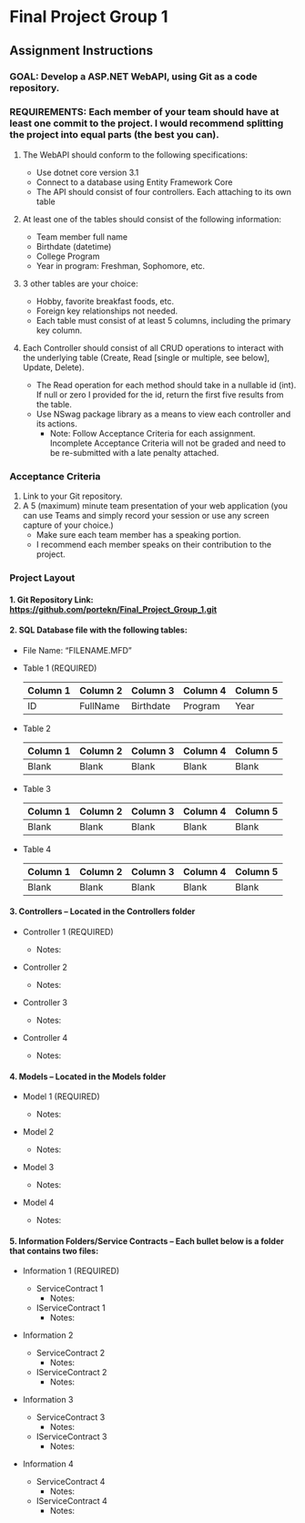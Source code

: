 # Final Project Group 1

## Assignment Instructions 

### GOAL: Develop a ASP.NET WebAPI, using Git as a code repository. 
### REQUIREMENTS: Each member of your team should have at least one commit to the project. I would recommend splitting the project into equal parts (the best you can).

1. The WebAPI should conform to the following specifications:
   - Use dotnet core version 3.1 
   - Connect to a database using Entity Framework Core 
   - The API should consist of four controllers. Each attaching to its own table 
    
2. At least one of the tables should consist of the following information:
   - Team member full name 
   - Birthdate (datetime) 
   - College Program 
   - Year in program: Freshman, Sophomore, etc.

3. 3 other tables are your choice:
   - Hobby, favorite breakfast foods, etc. 
   - Foreign key relationships not needed. 
   - Each table must consist of at least 5 columns, including the primary key column.

4. Each Controller should consist of all CRUD operations to interact with the underlying table (Create, Read [single or multiple, see below], Update, Delete).
   - The Read operation for each method should take in a nullable id (int). If null or zero I provided for the id, return the first five results from the table.
   - Use NSwag package library as a means to view each controller and its actions.
     - Note: Follow Acceptance Criteria for each assignment. Incomplete Acceptance Criteria will not be graded and need to be re-submitted with a late penalty attached. 

### Acceptance Criteria 
1. Link to your Git repository. 
2. A 5 (maximum) minute team presentation of your web application (you can use Teams and simply record your session or use any screen capture of your choice.) 
   - Make sure each team member has a speaking portion. 
   - I recommend each member speaks on their contribution to the project.

### Project Layout
#### 1. Git Repository Link: https://github.com/portekn/Final_Project_Group_1.git 
#### 2. SQL Database file with the following tables:
   - File Name: “FILENAME.MFD”
   - Table 1 (REQUIRED)
      
      |  Column 1  |  Column 2  |  Column 3  |  Column 4  |  Column 5  |
      | ---------- | ---------- | ---------- | ---------- | ---------- |
      |  ID	   |  FullName  |  Birthdate |  Program   |  Year      |
   - Table 2

      |  Column 1  |  Column 2  |  Column 3  |  Column 4  |  Column 5  |
      | ---------- | ---------- | ---------- | ---------- | ---------- |
      |  Blank     |  Blank     |  Blank     |  Blank     |  Blank     |
   - Table 3

      |  Column 1  |  Column 2  |  Column 3  |  Column 4  |  Column 5  |
      | ---------- | ---------- | ---------- | ---------- | ---------- |
      |  Blank     |  Blank     |  Blank     |  Blank     |  Blank     |
   - Table 4

      |  Column 1  |  Column 2  |  Column 3  |  Column 4  |  Column 5  |
      | ---------- | ---------- | ---------- | ---------- | ---------- |
      |  Blank     |  Blank     |  Blank     |  Blank     |  Blank     |

#### 3. Controllers – Located in the Controllers folder
   - Controller 1 (REQUIRED)
     - Notes:

   - Controller 2
     - Notes:

   - Controller 3
     - Notes:

   - Controller 4
     - Notes:

#### 4.	Models – Located in the Models folder
   - Model 1 (REQUIRED)
     - Notes:

   - Model 2
     - Notes:
     
   - Model 3
     - Notes:
     
   - Model 4
     - Notes:

#### 5.	Information Folders/Service Contracts – Each bullet below is a folder that contains two files:
   - Information 1 (REQUIRED)
     - ServiceContract 1
       - Notes:
     - IServiceContract 1
       - Notes:

   - Information 2
     - ServiceContract 2
       - Notes:
     - IServiceContract 2
       - Notes:

   - Information 3
     - ServiceContract 3
       - Notes:
     - IServiceContract 3
       - Notes:

   - Information 4
     - ServiceContract 4
       - Notes:
     - IServiceContract 4
       - Notes:
